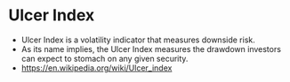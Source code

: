 # Ulcer Index

* Ulcer Index is a volatility indicator that measures downside risk.
* As its name implies, the Ulcer Index measures the drawdown investors can expect to stomach on any given security.
* https://en.wikipedia.org/wiki/Ulcer_index
